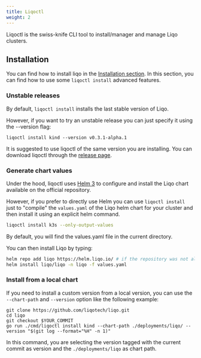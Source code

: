 ```yaml
---
title: Liqoctl
weight: 2
---
```


Liqoctl is the swiss-knife CLI tool to install/manager and manage Liqo clusters.

## Installation

You can find how to install liqo in the [Installation section](/installation/).
In this section, you can find how to use some `liqoctl install` advanced features.

### Unstable releases

By default, `liqoctl install` installs the last stable version of Liqo.

However, if you want to try an unstable release you can just specify it using the --version flag:

```
liqoctl install kind --version v0.3.1-alpha.1
```

It is suggested to use liqoctl of the same version you are installing. You can download liqoctl through the [release page](https://github.com/liqotech/liqo/releases).

### Generate chart values

Under the hood, liqoctl uses [Helm 3](https://helm.sh/) to configure and install the Liqo chart available on the official repository.

However, if you prefer to directly use Helm you can use  `liqoctl install` just to "compile" the `values.yaml` of the Liqo helm chart for your cluster and then install it using an explicit helm command.

```bash
liqoctl install k3s --only-output-values
```

By default, you will find the values.yaml file in the current directory.

You can then install Liqo by typing:

```bash
helm repo add liqo https://helm.liqo.io/ # if the repository was not already present
helm install liqo/liqo -n liqo -f values.yaml
```

### Install from a local chart

If you need to install a custom version from a local version, you can use the `--chart-path` and `--version` option like the following example:

```
git clone https://github.com/liqotech/liqo.git
cd liqo
git checkout $YOUR_COMMIT
go run ./cmd/liqoctl install kind --chart-path ./deployments/liqo/ --version "$(git log --format="%H" -n 1)"
```

In this command, you are selecting the version tagged with the current commit as version and the `./deployments/liqo` as chart path.
